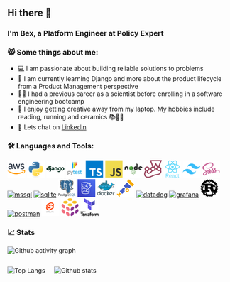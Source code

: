 ## Hi there 👋
<h3>I'm Bex, a Platform Engineer at Policy Expert</h3>

<h3>😸 Some things about me:</h3>

- 💻 I am passionate about building reliable solutions to problems
- 🌱 I am currently learning Django and more about the product lifecycle from a Product Management perspective
- 👩‍🔬 I had a previous career as a scientist before enrolling in a software engineering bootcamp
- 🤩 I enjoy getting creative away from my laptop. My hobbies include reading, running and ceramics 📚🏃🏺
- 💬 Lets chat on [LinkedIn](www.linkedin.com/in/bex-jones)

<h3> 🛠️ Languages and Tools: </h3>
<!-- aws -->
<a href="https://aws.amazon.com" target="_blank"> <img src="https://raw.githubusercontent.com/devicons/devicon/master/icons/amazonwebservices/amazonwebservices-original-wordmark.svg" alt="aws" width="40" height="40"/></a>
<!-- python -->
<a href="https://www.python.org" target="_blank"> <img src="https://raw.githubusercontent.com/devicons/devicon/master/icons/python/python-original.svg" alt="python" width="40" height="40"/></a>
<!-- django -->
<a href="https://www.djangoproject.com/" target="_blank"> <img src="https://raw.githubusercontent.com/devicons/devicon/master/icons/django/django-plain-wordmark.svg" alt="django" width="40" height="40"/></a>
<!-- pytest -->
<a href="https://docs.pytest.org/en/8.2.x/" target="_blank"> <img src="https://raw.githubusercontent.com/devicons/devicon/master/icons/pytest/pytest-original-wordmark.svg" alt="pytest" width="40" height="40"/></a>
<!-- typescript -->
<a href="https://www.typescriptlang.org/" target="_blank"> <img src="https://raw.githubusercontent.com/devicons/devicon/master/icons/typescript/typescript-original.svg" alt="typescript" width="40" height="40"/></a>
<!-- javascript -->
<a href="https://developer.mozilla.org/en-US/docs/Web/JavaScript" target="_blank"> <img src="https://raw.githubusercontent.com/devicons/devicon/master/icons/javascript/javascript-original.svg" alt="javascript" width="40" height="40"/></a>
<!-- nodejs -->
<a href="https://nodejs.org" target="_blank"> <img src="https://raw.githubusercontent.com/devicons/devicon/master/icons/nodejs/nodejs-original-wordmark.svg" alt="nodejs" width="40" height="40"/></a>
<!-- jest -->
<a href="https://jestjs.io/" target="_blank"> <img src="https://raw.githubusercontent.com/devicons/devicon/master/icons/jest/jest-plain.svg" alt="jest" width="40" height="40"/></a>
<!-- react -->
<a href="https://reactjs.org/" target="_blank"> <img src="https://raw.githubusercontent.com/devicons/devicon/master/icons/react/react-original-wordmark.svg" alt="react" width="40" height="40"/></a>
<!-- tailwind -->
<a href="https://tailwindcss.com/" target="_blank"> <img src="https://raw.githubusercontent.com/devicons/devicon/master/icons/tailwindcss/tailwindcss-original.svg" alt="tailwind" width="40" height="40"/></a>
<!-- sass -->
<a href="https://sass-lang.com" target="_blank"> <img src="https://raw.githubusercontent.com/devicons/devicon/master/icons/sass/sass-original.svg" alt="sass" width="40" height="40"/></a>  
<!-- sql -->
<a href="https://www.microsoft.com/en-us/sql-server" target="_blank"> <img src="https://www.svgrepo.com/show/303229/microsoft-sql-server-logo.svg" alt="mssql" width="40" height="40"/></a>
<!-- sqlite -->
<a href="https://www.sqlite.org/" target="_blank"> <img src="https://www.vectorlogo.zone/logos/sqlite/sqlite-icon.svg" alt="sqlite" width="40" height="40"/></a> 
<!-- postgresql -->
<a href="https://www.postgresql.org" target="_blank"> <img src="https://raw.githubusercontent.com/devicons/devicon/master/icons/postgresql/postgresql-original-wordmark.svg" alt="postgresql" width="40" height="40"/></a>
<!-- dynamodb -->
<a href="https://aws.amazon.com/dynamodb/" target="_blank"> <img src="https://raw.githubusercontent.com/devicons/devicon/master/icons/dynamodb/dynamodb-original.svg" alt="dynamodb" width="40" height="40"/></a>
<!-- docker -->
<a href="https://www.docker.com/" target="_blank"> <img src="https://raw.githubusercontent.com/devicons/devicon/master/icons/docker/docker-original-wordmark.svg" alt="docker" width="40" height="40"/></a>
<!-- opentelemetry -->
<a href="https://opentelemetry.io/" target="_blank"> <img src="https://raw.githubusercontent.com/devicons/devicon/master/icons/opentelemetry/opentelemetry-original.svg" alt="opentelemetry" width="40" height="40"/></a>
<!-- datadog -->
<a href="https://www.pulumi.com/" target="_blank"> <img src="https://www.vectorlogo.zone/logos/datadoghq/datadoghq-icon.svg" alt="datadog" width="40" height="40"/></a>
<!-- grafana -->
<a href="https://grafana.com" target="_blank"> <img src="https://www.vectorlogo.zone/logos/grafana/grafana-icon.svg" alt="grafana" width="40" height="40"/></a>
<!-- rust -->
<a href="https://www.rust-lang.org/" target="_blank"> <img src="https://raw.githubusercontent.com/devicons/devicon/master/icons/rust/rust-original.svg" alt="rust" width="40" height="40"/></a>
<!-- postman -->
<a href="https://postman.com" target="_blank"> <img src="https://www.vectorlogo.zone/logos/getpostman/getpostman-icon.svg" alt="postman" width="40" height="40"/></a>
<!-- svelte -->
<a href="https://kit.svelte.dev/" target="_blank"> <img src="https://raw.githubusercontent.com/devicons/devicon/master/icons/svelte/svelte-original-wordmark.svg" alt="sveltekit" width="40" height="40"/></a>
<!-- pulumi -->
<a href="https://www.pulumi.com/" target="_blank"> <img src="https://raw.githubusercontent.com/devicons/devicon/master/icons/pulumi/pulumi-original.svg" alt="pulumi" width="40" height="40"/></a>
<!-- terraform -->
<a href="https://www.terraform.io/" target="_blank"> <img src="https://raw.githubusercontent.com/devicons/devicon/master/icons/terraform/terraform-original-wordmark.svg" alt="terraform" width="40" height="40"/></a>

<h3>📈 Stats </h3>

![Github activity graph](https://github-readme-activity-graph.vercel.app/graph?username=simplythebex&bg_color=0c1014&title_color=2aa889&line=99d1ce&point=2aa889&color=2aa889&radius=5&custom_title=Bex%20Jones'%20Contribution%20Graph)

<div class="flex-container" style="display: flex; flex-direction: row;">
  <div style="margin-right:20px">

  ![Top Langs](https://github-readme-stats.vercel.app/api/top-langs/?username=simplythebex&theme=gotham)
  </div>

  <div>

  ![Github stats](https://github-readme-stats.vercel.app/api?username=simplythebex&theme=gotham&show_icons=true)
  </div>
</div>
